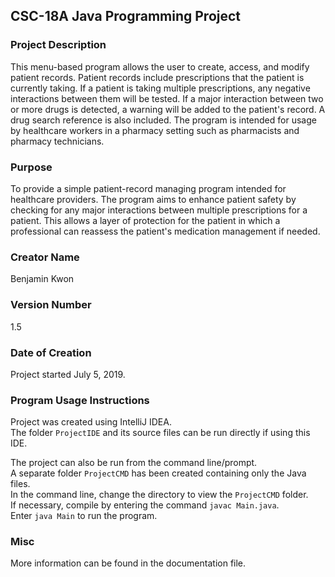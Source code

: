 ## CSC-18A Java Programming Project

### Project Description
This menu-based program allows the user to create, access, and modify patient records. Patient records include prescriptions that the patient is currently taking. If a patient is taking multiple prescriptions, any negative interactions between them will be tested. If a major interaction between two or more drugs is detected, a warning will be added to the patient's record. A drug search reference is also included. The program is intended for usage by healthcare workers in a pharmacy setting such as pharmacists and pharmacy technicians.

### Purpose
To provide a simple patient-record managing program intended for healthcare providers. The program aims to enhance patient safety by checking for any major interactions between multiple prescriptions for a patient. This allows a layer of protection for the patient in which a professional can reassess the patient's medication management if needed.

### Creator Name
Benjamin Kwon

### Version Number
1.5

### Date of Creation
Project started July 5, 2019.

### Program Usage Instructions
Project was created using IntelliJ IDEA.\
The folder `ProjectIDE` and its source files can be run directly if using this IDE.

The project can also be run from the command line/prompt.\
A separate folder `ProjectCMD` has been created containing only the Java files.\
In the command line, change the directory to view the `ProjectCMD` folder.\
If necessary, compile by entering the command `javac Main.java`.\
Enter `java Main` to run the program.


### Misc
More information can be found in the documentation file.
